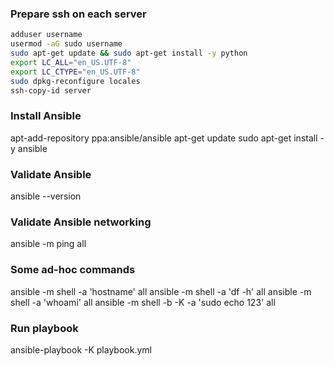 
### Prepare ssh on each server
```bash
adduser username
usermod -aG sudo username
sudo apt-get update && sudo apt-get install -y python
export LC_ALL="en_US.UTF-8"
export LC_CTYPE="en_US.UTF-8"
sudo dpkg-reconfigure locales
ssh-copy-id server
```

### Install Ansible
apt-add-repository ppa:ansible/ansible
apt-get update
sudo apt-get install -y ansible

### Validate Ansible
ansible --version

### Validate Ansible networking
ansible -m ping all

### Some ad-hoc commands
ansible -m shell -a 'hostname' all
ansible -m shell -a 'df -h' all
ansible -m shell -a 'whoami' all
ansible -m shell -b -K -a 'sudo echo 123' all

### Run playbook
ansible-playbook -K playbook.yml

